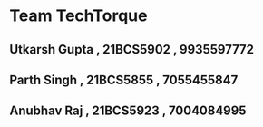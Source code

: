 <h1>Team TechTorque</h1>
<h2>Utkarsh Gupta , 21BCS5902 , 9935597772</h2>
<h2>Parth Singh , 21BCS5855 , 7055455847 </h2>
<h2>Anubhav Raj , 21BCS5923 , 7004084995 </h2>
